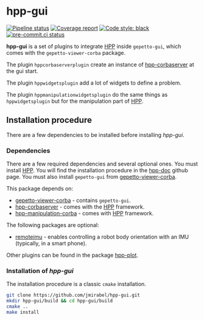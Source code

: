 # hpp-gui

[![Pipeline status](https://gitlab.laas.fr/humanoid-path-planner/hpp-gui/badges/master/pipeline.svg)](https://gitlab.laas.fr/humanoid-path-planner/hpp-gui/commits/master)
[![Coverage report](https://gitlab.laas.fr/humanoid-path-planner/hpp-gui/badges/master/coverage.svg?job=doc-coverage)](https://gepettoweb.laas.fr/doc/humanoid-path-planner/hpp-gui/master/coverage/)
[![Code style: black](https://img.shields.io/badge/code%20style-black-000000.svg)](https://github.com/psf/black)
[![pre-commit.ci status](https://results.pre-commit.ci/badge/github/humanoid-path-planner/hpp-gui/master.svg)](https://results.pre-commit.ci/latest/github/humanoid-path-planner/hpp-gui)

**hpp-gui** is a set of plugins to integrate [HPP] inside `gepetto-gui`, which comes with the `gepetto-viewer-corba` package.

The plugin `hppcorbaserverplugin` create an instance of [hpp-corbaserver] at the gui start.

The plugin `hppwidgetsplugin` add a lot of widgets to define a problem.

The plugin `hppmanipulationwidgetsplugin` do the same things as `hppwidgetsplugin` but for the manipulation part of [HPP].

## Installation procedure
There are a few dependencies to be installed before installing *hpp-gui*.

### Dependencies
There are a few required dependencies and several optional ones.
You must install [HPP]. You will find the installation procedure in the [hpp-doc] github page.
You must also install `gepetto-gui` from [gepetto-viewer-corba].

This package depends on:
* [gepetto-viewer-corba] - contains `gepetto-gui`.
* [hpp-corbaserver] - comes with the [HPP] framework.
* [hpp-manipulation-corba] - comes with [HPP] framework.

The following packages are optional:
* [remoteimu] - enables controlling a robot body orientation with an IMU (typically, in a smart phone).

Other plugins can be found in the package [hpp-plot].

### Installation of *hpp-gui*
The installation procedure is a classic `cmake` installation.

```sh
git clone https://github.com/jmirabel/hpp-gui.git
mkdir hpp-gui/build && cd hpp-gui/build
cmake ..
make install
```

[HPP]:http://projects.laas.fr/gepetto/index.php/Software/Hpp
[hpp-corbaserver]:https://github.com/humanoid-path-planner/hpp-corbaserver
[hpp-manipulation-corba]:https://github.com/humanoid-path-planner/hpp-manipulation-corba
[gepetto-viewer-corba]:https://github.com/humanoid-path-planner/gepetto-viewer-corba
[hpp-doc]:https://github.com/humanoid-path-planner/hpp-doc
[remoteimu]:https://github.com/jmirabel/remoteimu
[hpp-plot]:https://github.com/jmirabel/hpp-plot
